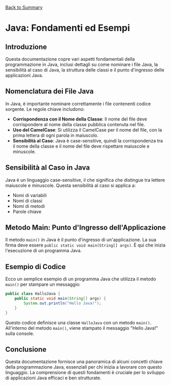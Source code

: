 [Back to Summary](../Summary.md)

# Java: Fondamenti ed Esempi

## Introduzione

Questa documentazione copre vari aspetti fondamentali della programmazione in Java, inclusi dettagli su come nominare i file Java, la sensibilità al caso di Java, la struttura delle classi e il punto d'ingresso delle applicazioni Java.

## Nomenclatura dei File Java

In Java, è importante nominare correttamente i file contenenti codice sorgente. Le regole chiave includono:

- **Corrispondenza con il Nome della Classe**: Il nome del file deve corrispondere al nome della classe pubblica contenuta nel file.
- **Uso del CamelCase**: Si utilizza il CamelCase per il nome del file, con la prima lettera di ogni parola in maiuscolo.
- **Sensibilità al Caso**: Java è case-sensitive, quindi la corrispondenza tra il nome della classe e il nome del file deve rispettare maiuscole e minuscole.

## Sensibilità al Caso in Java

Java è un linguaggio case-sensitive, il che significa che distingue tra lettere maiuscole e minuscole. Questa sensibilità al caso si applica a:

- Nomi di variabili
- Nomi di classi
- Nomi di metodi
- Parole chiave

## Metodo Main: Punto d'Ingresso dell'Applicazione

Il metodo `main()` in Java è il punto d'ingresso di un'applicazione. La sua firma deve essere `public static void main(String[] args)`. È qui che inizia l'esecuzione di un programma Java.

## Esempio di Codice

Ecco un semplice esempio di un programma Java che utilizza il metodo `main()` per stampare un messaggio:

```java
public class HalloJava {
    public static void main(String[] args) {
        System.out.println("Hello Java!");
    }
}
```

Questo codice definisce una classe `HalloJava` con un metodo `main()`. All'interno del metodo `main()`, viene stampato il messaggio "Hello Java!" sulla console.

## Conclusione

Questa documentazione fornisce una panoramica di alcuni concetti chiave della programmazione Java, essenziali per chi inizia a lavorare con questo linguaggio. La comprensione di questi fondamenti è cruciale per lo sviluppo di applicazioni Java efficaci e ben strutturate.
